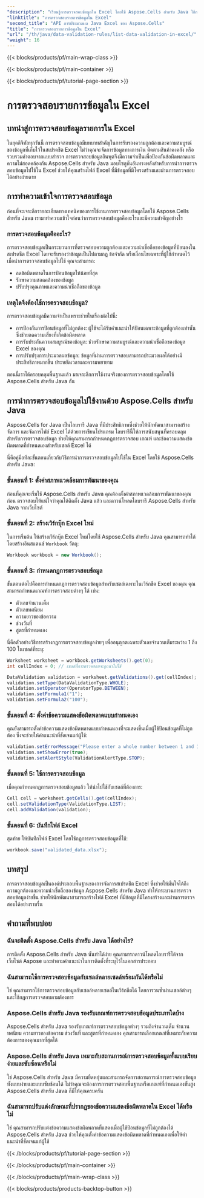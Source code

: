 ```yaml
---
"description": "เรียนรู้การตรวจสอบข้อมูลใน Excel โดยใช้ Aspose.Cells สำหรับ Java ใช้กฎ ข้อความแสดงข้อผิดพลาด และอื่นๆ อีกมากมาย"
"linktitle": "การตรวจสอบรายการข้อมูลใน Excel"
"second_title": "API การประมวลผล Java Excel ของ Aspose.Cells"
"title": "การตรวจสอบรายการข้อมูลใน Excel"
"url": "/th/java/data-validation-rules/list-data-validation-in-excel/"
"weight": 16
---
```


{{< blocks/products/pf/main-wrap-class >}}

{{< blocks/products/pf/main-container >}}

{{< blocks/products/pf/tutorial-page-section >}}

# การตรวจสอบรายการข้อมูลใน Excel


## บทนำสู่การตรวจสอบข้อมูลรายการใน Excel

ในยุคดิจิทัลทุกวันนี้ การตรวจสอบข้อมูลมีบทบาทสำคัญในการรับรองความถูกต้องและความสมบูรณ์ของข้อมูลที่เก็บไว้ในสเปรดชีต Excel ไม่ว่าคุณจะจัดการข้อมูลทางการเงิน ติดตามสินค้าคงคลัง หรือรวบรวมคำตอบจากแบบสำรวจ การตรวจสอบข้อมูลอินพุตจึงมีความจำเป็นเพื่อป้องกันข้อผิดพลาดและความไม่สอดคล้องกัน Aspose.Cells สำหรับ Java มอบโซลูชันอันทรงพลังสำหรับการนำการตรวจสอบข้อมูลไปใช้ใน Excel ช่วยให้คุณสร้างไฟล์ Excel ที่มีข้อมูลที่มีโครงสร้างและผ่านการตรวจสอบได้อย่างง่ายดาย

## การทำความเข้าใจการตรวจสอบข้อมูล

ก่อนที่จะเจาะลึกรายละเอียดทางเทคนิคของการใช้งานการตรวจสอบข้อมูลโดยใช้ Aspose.Cells สำหรับ Java เรามาทำความเข้าใจก่อนว่าการตรวจสอบข้อมูลคืออะไรและมีความสำคัญอย่างไร

### การตรวจสอบข้อมูลคืออะไร?

การตรวจสอบข้อมูลเป็นกระบวนการที่ตรวจสอบความถูกต้องและความน่าเชื่อถือของข้อมูลที่ป้อนลงในสเปรดชีต Excel โดยจะรับรองว่าข้อมูลเป็นไปตามกฎ ข้อจำกัด หรือเงื่อนไขเฉพาะที่ผู้ใช้กำหนดไว้ เมื่อนำการตรวจสอบข้อมูลไปใช้ คุณจะสามารถ:

- ลดข้อผิดพลาดในการป้อนข้อมูลให้น้อยที่สุด
- รักษาความสอดคล้องของข้อมูล
- ปรับปรุงคุณภาพและความน่าเชื่อถือของข้อมูล

### เหตุใดจึงต้องใช้การตรวจสอบข้อมูล?

การตรวจสอบข้อมูลมีความจำเป็นเพราะช่วยในเรื่องต่อไปนี้:

- การป้องกันการป้อนข้อมูลที่ไม่ถูกต้อง: ผู้ใช้จะได้รับคำแนะนำให้ป้อนเฉพาะข้อมูลที่ถูกต้องเท่านั้น ซึ่งช่วยลดความเสี่ยงที่เกิดข้อผิดพลาด
- การรับประกันความสมบูรณ์ของข้อมูล: ช่วยรักษาความสมบูรณ์และความน่าเชื่อถือของข้อมูล Excel ของคุณ
- การปรับปรุงการประมวลผลข้อมูล: ข้อมูลที่ผ่านการตรวจสอบสามารถประมวลผลได้อย่างมีประสิทธิภาพมากขึ้น ประหยัดเวลาและความพยายาม

ตอนนี้เราได้ครอบคลุมพื้นฐานแล้ว มาเจาะลึกการใช้งานจริงของการตรวจสอบข้อมูลโดยใช้ Aspose.Cells สำหรับ Java กัน

## การนำการตรวจสอบข้อมูลไปใช้งานด้วย Aspose.Cells สำหรับ Java

Aspose.Cells for Java เป็นไลบรารี Java ที่มีประสิทธิภาพซึ่งช่วยให้นักพัฒนาสามารถสร้าง จัดการ และจัดการไฟล์ Excel ได้ด้วยการเขียนโปรแกรม ไลบรารีนี้ให้การสนับสนุนที่ครอบคลุมสำหรับการตรวจสอบข้อมูล ช่วยให้คุณสามารถกำหนดกฎการตรวจสอบ เกณฑ์ และข้อความแสดงข้อผิดพลาดที่กำหนดเองสำหรับเซลล์ Excel ได้

นี่คือคู่มือทีละขั้นตอนเกี่ยวกับวิธีการนำการตรวจสอบข้อมูลไปใช้ใน Excel โดยใช้ Aspose.Cells สำหรับ Java:

### ขั้นตอนที่ 1: ตั้งค่าสภาพแวดล้อมการพัฒนาของคุณ

ก่อนที่คุณจะเริ่มใช้ Aspose.Cells สำหรับ Java คุณต้องตั้งค่าสภาพแวดล้อมการพัฒนาของคุณก่อน ตรวจสอบให้แน่ใจว่าคุณได้ติดตั้ง Java แล้ว และดาวน์โหลดไลบรารี Aspose.Cells สำหรับ Java จากเว็บไซต์

### ขั้นตอนที่ 2: สร้างเวิร์กบุ๊ก Excel ใหม่

ในการเริ่มต้น ให้สร้างเวิร์กบุ๊ก Excel ใหม่โดยใช้ Aspose.Cells สำหรับ Java คุณสามารถทำได้โดยสร้างอินสแตนซ์ `Workbook` วัตถุ:

```java
Workbook workbook = new Workbook();
```

### ขั้นตอนที่ 3: กำหนดกฎการตรวจสอบข้อมูล

ขั้นตอนต่อไปคือการกำหนดกฎการตรวจสอบข้อมูลสำหรับเซลล์เฉพาะในเวิร์กชีต Excel ของคุณ คุณสามารถกำหนดเกณฑ์การตรวจสอบต่างๆ ได้ เช่น:

- ตัวเลขจำนวนเต็ม
- ตัวเลขทศนิยม
- ความยาวของข้อความ
- ช่วงวันที่
- สูตรที่กำหนดเอง

นี่คือตัวอย่างวิธีการสร้างกฎการตรวจสอบข้อมูลง่ายๆ เพื่ออนุญาตเฉพาะตัวเลขจำนวนเต็มระหว่าง 1 ถึง 100 ในเซลล์ที่ระบุ:

```java
Worksheet worksheet = workbook.getWorksheets().get(0);
int cellIndex = 0; // เซลล์ที่การตรวจสอบจะถูกนำไปใช้

DataValidation validation = worksheet.getValidations().get(cellIndex);
validation.setType(DataValidationType.WHOLE);
validation.setOperator(OperatorType.BETWEEN);
validation.setFormula1("1");
validation.setFormula2("100");
```

### ขั้นตอนที่ 4: ตั้งค่าข้อความแสดงข้อผิดพลาดแบบกำหนดเอง

คุณยังสามารถตั้งค่าข้อความแสดงข้อผิดพลาดแบบกำหนดเองที่จะแสดงขึ้นเมื่อผู้ใช้ป้อนข้อมูลที่ไม่ถูกต้อง ซึ่งจะช่วยให้คำแนะนำที่ชัดเจนแก่ผู้ใช้:

```java
validation.setErrorMessage("Please enter a whole number between 1 and 100.");
validation.setShowError(true);
validation.setAlertStyle(ValidationAlertType.STOP);
```

### ขั้นตอนที่ 5: ใช้การตรวจสอบข้อมูล

เมื่อคุณกำหนดกฎการตรวจสอบข้อมูลแล้ว ให้นำไปใช้กับเซลล์ที่ต้องการ:

```java
Cell cell = worksheet.getCells().get(cellIndex);
cell.setValidationType(ValidationType.LIST);
cell.addValidation(validation);
```

### ขั้นตอนที่ 6: บันทึกไฟล์ Excel

สุดท้าย ให้บันทึกไฟล์ Excel โดยใช้กฎการตรวจสอบข้อมูลที่ใช้:

```java
workbook.save("validated_data.xlsx");
```

## บทสรุป

การตรวจสอบข้อมูลเป็นองค์ประกอบพื้นฐานของการจัดการสเปรดชีต Excel ซึ่งช่วยให้มั่นใจได้ถึงความถูกต้องและความน่าเชื่อถือของข้อมูล Aspose.Cells สำหรับ Java ทำให้กระบวนการตรวจสอบข้อมูลง่ายขึ้น ช่วยให้นักพัฒนาสามารถสร้างไฟล์ Excel ที่มีข้อมูลที่มีโครงสร้างและผ่านการตรวจสอบได้อย่างราบรื่น

## คำถามที่พบบ่อย

### ฉันจะติดตั้ง Aspose.Cells สำหรับ Java ได้อย่างไร?

การติดตั้ง Aspose.Cells สำหรับ Java นั้นทำได้ง่าย คุณสามารถดาวน์โหลดไลบรารีได้จากเว็บไซต์ Aspose และทำตามคำแนะนำในการติดตั้งที่ระบุไว้ในเอกสารประกอบ

### ฉันสามารถใช้การตรวจสอบข้อมูลกับเซลล์หลายเซลล์พร้อมกันได้หรือไม่

ใช่ คุณสามารถใช้การตรวจสอบข้อมูลกับเซลล์หลายเซลล์ในเวิร์กชีตได้ โดยการวนซ้ำผ่านเซลล์ต่างๆ และใช้กฎการตรวจสอบตามต้องการ

### Aspose.Cells สำหรับ Java รองรับเกณฑ์การตรวจสอบข้อมูลประเภทใดบ้าง

Aspose.Cells สำหรับ Java รองรับเกณฑ์การตรวจสอบข้อมูลต่างๆ รวมถึงจำนวนเต็ม จำนวนทศนิยม ความยาวของข้อความ ช่วงวันที่ และสูตรที่กำหนดเอง คุณสามารถเลือกเกณฑ์ที่เหมาะกับความต้องการของคุณมากที่สุดได้

### Aspose.Cells สำหรับ Java เหมาะกับสถานการณ์การตรวจสอบข้อมูลทั้งแบบเรียบง่ายและซับซ้อนหรือไม่

ใช่ Aspose.Cells สำหรับ Java มีความยืดหยุ่นและสามารถจัดการสถานการณ์การตรวจสอบข้อมูลทั้งแบบง่ายและแบบซับซ้อนได้ ไม่ว่าคุณจะต้องการการตรวจสอบพื้นฐานหรือเกณฑ์ที่กำหนดเองขั้นสูง Aspose.Cells สำหรับ Java ก็มีให้คุณครบครัน

### ฉันสามารถปรับแต่งลักษณะที่ปรากฏของข้อความแสดงข้อผิดพลาดใน Excel ได้หรือไม่

ใช่ คุณสามารถปรับแต่งข้อความแสดงข้อผิดพลาดที่แสดงเมื่อผู้ใช้ป้อนข้อมูลที่ไม่ถูกต้องได้ Aspose.Cells สำหรับ Java ช่วยให้คุณตั้งค่าข้อความแสดงข้อผิดพลาดที่กำหนดเองเพื่อให้คำแนะนำที่ชัดเจนแก่ผู้ใช้

{{< /blocks/products/pf/tutorial-page-section >}}

{{< /blocks/products/pf/main-container >}}

{{< /blocks/products/pf/main-wrap-class >}}

{{< blocks/products/products-backtop-button >}}